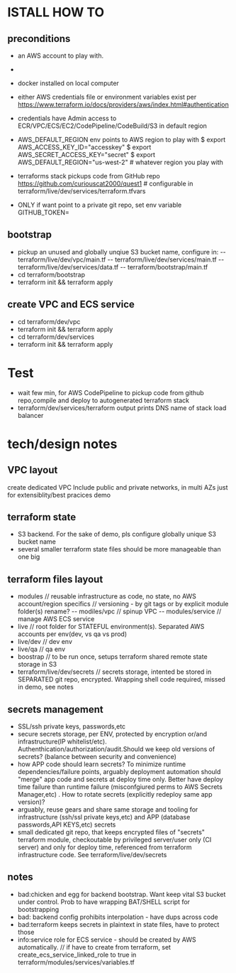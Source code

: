 # ISTALL HOW TO
## preconditions
 - an AWS account to play with.
 -  
 - docker installed on local computer
 - either AWS credentials file or environment variables exist per https://www.terraform.io/docs/providers/aws/index.html#authentication
 - credentials have Admin access to ECR/VPC/ECS/EC2/CodePipeline/CodeBuild/S3 in default region

 - AWS_DEFAULT_REGION env points to AWS region to play with
$ export AWS_ACCESS_KEY_ID="accesskey"
$ export AWS_SECRET_ACCESS_KEY="secret"
$ export AWS_DEFAULT_REGION="us-west-2" # whatever region you play with
- terraforms stack pickups code from GitHub repo https://github.com/curiouscat2000/quest1 # configurable in terraform/live/dev/services/terraform.tfvars 
- ONLY if want point to a private git repo, set env variable GITHUB_TOKEN=<GITHUB PERSONAL TOKEN>
 



## bootstrap
- pickup an unused and globally unqiue S3 bucket name, configure in:
-- terraform/live/dev/vpc/main.tf
-- terraform/live/dev/services/main.tf
-- terraform/live/dev/services/data.tf
-- terraform/bootstrap/main.tf
- cd terraform/bootstrap 
- terraform init && terraform apply


## create VPC and ECS service
- cd terraform/dev/vpc
- terraform init && terraform apply
- cd terraform/dev/services
- terraform init && terraform apply
# Test
- wait few min, for AWS CodePipeline to pickup code from github repo,compile and deploy to autogenerated terraform stack
- terraform/dev/services/terraform output prints DNS name of stack load balancer













# tech/design notes

## VPC layout
create dedicated VPC 
Include public and private networks, in multi AZs just for extensiblity/best pracices demo
## terraform state
- S3 backend. For the sake of demo, pls configure globally unique S3 bucket name
- several smaller terraform state files should be more manageable than one big
## terraform files layout
- modules 
// reusable infrastructure as code, no state, no AWS account/region specifics
// versioning - by git tags or by explicit module folder(s) rename? 
-- modiles/vpc // spinup VPC
-- modules/service // manage AWS ECS service
- live // root folder for STATEFUL environment(s). Separated AWS accounts per env(dev, vs qa vs prod)
- live/dev // dev env
- live/qa // qa env
- boostrap // to be run once, setups terraform shared remote state storage in S3
- terraform/live/dev/secrets // secrets storage, intented be stored in SEPARATED git repo, encrypted. Wrapping shell code required, missed in demo, see notes
## secrets management
- SSL/ssh private keys, passwords,etc
- secure secrets storage, per ENV, protected by encryption or/and infrastructure(IP whitelist/etc). Authenthication/authorization/audit.Should we keep old versions of secrets? (balance between security and convenience) 
- how APP code should learn secrets? To minimize runtime dependencies/failure points, arguably deployment automation should "merge" app code and secrets at deploy time only. Better have deploy time failure than runtime failure (misconfgiured perms to AWS Secrets Manager,etc) . How to rotate secrets (explicitly redeploy same app version)?
- arguably, reuse gears and share same storage and tooling for infrastructure (ssh/ssl private keys,etc) and APP (database passwords,API KEYS,etc) secrets
- small dedicated git repo, that keeps encrypted files of "secrets" terraform module, checkoutable by privileged server/user only (CI server) and only for deploy time, referenced from  terraform infrastructure code. See terraform/live/dev/secrets    


## notes
- bad:chicken and egg for backend bootstrap. Want keep vital S3 bucket under control. Prob to have wrapping BAT/SHELL script for bootstrapping
- bad: backend config prohibits interpolation - have dups across code
- bad:terraform keeps secrets in plaintext in state files, have to protect those
- info:service role for ECS service - should be created by AWS automatically.
 // if have to create from terraform, set create_ecs_service_linked_role to true in terraform/modules/services/variables.tf







